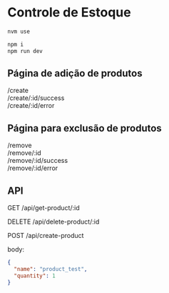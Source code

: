 # Controle de Estoque

```bash
nvm use

npm i
npm run dev
```

## Página de adição de produtos

/create  
/create/:id/success  
/create/:id/error  

## Página para exclusão de produtos

/remove  
/remove/:id  
/remove/:id/success  
/remove/:id/error  

## API

GET /api/get-product/:id

DELETE /api/delete-product/:id

POST /api/create-product

body:

```json
{
  "name": "product_test",
  "quantity": 1
}
```
